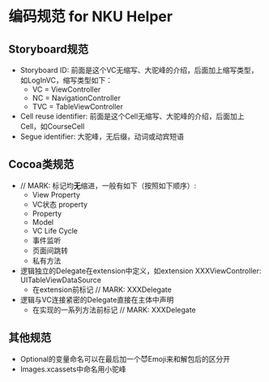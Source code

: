 # 编码规范 for NKU Helper
## Storyboard规范
- Storyboard ID: 前面是这个VC无缩写、大驼峰的介绍，后面加上缩写类型，如LogInVC，缩写类型如下：
    - VC = ViewController
    - NC = NavigationController
    - TVC = TableViewController
- Cell reuse identifier: 前面是这个Cell无缩写、大驼峰的介绍，后面加上Cell，如CourseCell
- Segue identifier: 大驼峰，无后缀，动词或动宾短语

## Cocoa类规范
- // MARK: 标记均**无**缩进，一般有如下（按照如下顺序）:
    - View Property
    - VC状态 property
    - Property
    - Model
    - VC Life Cycle
    - 事件监听
    - 页面间跳转
    - 私有方法
- 逻辑独立的Delegate在extension中定义，如extension XXXViewController: UITableViewDataSource
    - 在extension前标记 // MARK: XXXDelegate
- 逻辑与VC连接紧密的Delegate直接在主体中声明
    - 在实现的一系列方法前标记 // MARK: XXXDelegate

## 其他规范
- Optional的变量命名可以在最后加一个😈Emoji来和解包后的区分开
- Images.xcassets中命名用小驼峰